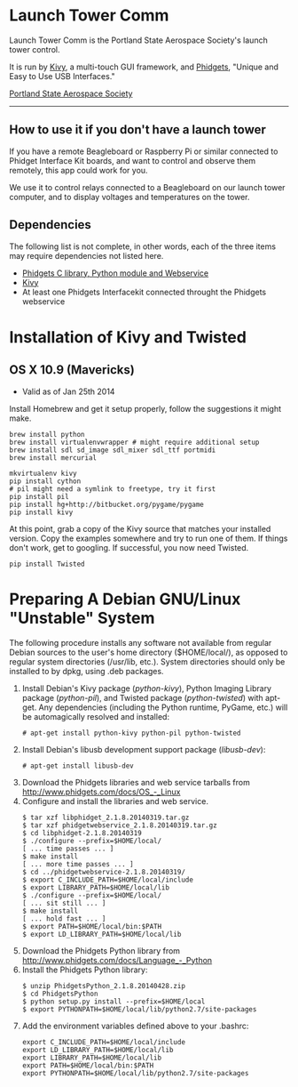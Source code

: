 # Launch Tower Comm

Launch Tower Comm is the Portland State Aerospace Society's launch tower 
control.  

It is run by [Kivy](http://kivy.org), a multi-touch GUI framework, and 
[Phidgets](https://www.phidgets.com), "Unique and Easy to Use USB Interfaces."

[Portland State Aerospace Society](https://psas.pdx.edu)

---

## How to use it if you don't have a launch tower

If you have a remote Beagleboard or Raspberry Pi or similar connected to
Phidget Interface Kit boards, and want to control and observe them remotely,
this app could work for you.  

We use it to control relays connected to a Beagleboard on our launch
tower computer, and to display voltages and temperatures on the tower.


## Dependencies

The following list is not complete, in other words, each of the three items
may require dependencies not listed here.

* [Phidgets C library, Python module and Webservice](http://www.phidgets.com/docs/Software_Overview#Operating_System_Support)
* [Kivy](http://kivy.org/#download)
* At least one Phidgets Interfacekit connected throught the Phidgets webservice 


# Installation of Kivy and Twisted

## OS X 10.9 (Mavericks) 

* Valid as of Jan 25th 2014

Install Homebrew and get it setup properly, follow the suggestions it might
make.

    brew install python
    brew install virtualenvwrapper # might require additional setup
    brew install sdl sd_image sdl_mixer sdl_ttf portmidi
    brew install mercurial

    mkvirtualenv kivy
    pip install cython
    # pil might need a symlink to freetype, try it first
    pip install pil 
    pip install hg+http://bitbucket.org/pygame/pygame
    pip install kivy

At this point, grab a copy of the Kivy source that matches your installed
version. Copy the examples somewhere and try to run one of them. If things
don't work, get to googling.  If successful, you now need Twisted.

    pip install Twisted


# Preparing A Debian GNU/Linux "Unstable" System

The following procedure installs any software not available from
regular Debian sources to the user's home directory ($HOME/local/), as
opposed to regular system directories (/usr/lib, etc.).  System
directories should only be installed to by dpkg, using .deb packages.  

1. Install Debian's Kivy package (*python-kivy*), Python Imaging
   Library package (*python-pil*), and Twisted package
   (*python-twisted*)  with apt-get.  Any dependencies (including the
   Python runtime, PyGame, etc.) will be automagically resolved and
   installed:
    ```
    # apt-get install python-kivy python-pil python-twisted
    ```
2. Install Debian's libusb development support package (*libusb-dev*):
    ```
    # apt-get install libusb-dev
    ```
3. Download the Phidgets libraries and web service tarballs from
   http://www.phidgets.com/docs/OS_-_Linux
4. Configure and install the libraries and web service.
    ```
    $ tar xzf libphidget_2.1.8.20140319.tar.gz
    $ tar xzf phidgetwebservice_2.1.8.20140319.tar.gz
    $ cd libphidget-2.1.8.20140319
    $ ./configure --prefix=$HOME/local/
    [ ... time passes ... ]
    $ make install
    [ ... more time passes ... ]
    $ cd ../phidgetwebservice-2.1.8.20140319/
    $ export C_INCLUDE_PATH=$HOME/local/include
    $ export LIBRARY_PATH=$HOME/local/lib
    $ ./configure --prefix=$HOME/local/
    [ ... sit still ... ]
    $ make install
    [ ... hold fast ... ]
    $ export PATH=$HOME/local/bin:$PATH
    $ export LD_LIBRARY_PATH=$HOME/local/lib
    ```
5. Download the Phidgets Python library from
   http://www.phidgets.com/docs/Language_-_Python
6. Install the Phidgets Python library:
    ```
    $ unzip PhidgetsPython_2.1.8.20140428.zip
    $ cd PhidgetsPython
    $ python setup.py install --prefix=$HOME/local
    $ export PYTHONPATH=$HOME/local/lib/python2.7/site-packages
    ```
7. Add the environment variables defined above to your .bashrc:
    ```
    export C_INCLUDE_PATH=$HOME/local/include
    export LD_LIBRARY_PATH=$HOME/local/lib
    export LIBRARY_PATH=$HOME/local/lib
    export PATH=$HOME/local/bin:$PATH
    export PYTHONPATH=$HOME/local/lib/python2.7/site-packages
    ```
